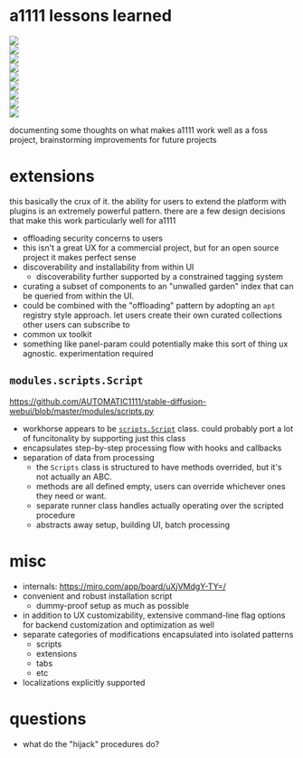 # a1111 lessons learned

![](https://img.shields.io/badge/tag-curation-lightgrey)  
![](https://img.shields.io/badge/tag-apt_registry-lightgrey)  
![](https://img.shields.io/badge/tag-documentation-lightgrey)  
![](https://img.shields.io/badge/tag-discoverability-lightgrey)  
![](https://img.shields.io/badge/tag-tooling-lightgrey)  
![](https://img.shields.io/badge/tag-opensource-lightgrey)  
![](https://img.shields.io/badge/tag-ux-lightgrey)  
![](https://img.shields.io/badge/tag-extensions-lightgrey)  
![](https://img.shields.io/badge/tag-experimental-lightgrey)


documenting some thoughts on what makes a1111 work well as a foss project, brainstorming improvements for future projects

# extensions

this basically the crux of it. the ability for users to extend the platform with plugins is an extremely powerful pattern. there are a few design decisions that make this work particularly well for a1111

* offloading security concerns to users
* this isn't a great UX for a commercial project, but for an open source project it makes perfect sense
* discoverability and installability from within UI
  * discoverability further supported by a constrained tagging system
* curating a subset of components to an "unwalled garden" index that can be queried from within the UI.
* could be combined with the "offloading" pattern by adopting an `apt` registry style approach. let users create their own curated collections other users can subscribe to
* common ux toolkit
* something like panel-param could potentially make this sort of thing ux agnostic. experimentation required

## `modules.scripts.Script`

https://github.com/AUTOMATIC1111/stable-diffusion-webui/blob/master/modules/scripts.py

* workhorse appears to be [`scripts.Script`](https://github.com/AUTOMATIC1111/stable-diffusion-webui/wiki/Developing-custom-scripts) class. could probably port a lot of funcitonality by supporting just this class
* encapsulates step-by-step processing flow with hooks and callbacks
* separation of data from processing
  * the `Scripts` class is structured to have methods overrided, but it's not actually an ABC. 
  * methods are all defined empty, users can override whichever ones they need or want.
  * separate runner class handles actually operating over the scripted procedure
  * abstracts away setup, building UI, batch processing

# misc

* internals: https://miro.com/app/board/uXjVMdgY-TY=/
* convenient and robust installation script
  - dummy-proof setup as much as possible
* in addition to UX customizability, extensive command-line flag options for backend customization and optimization as well
* separate categories of modifications encapsulated into isolated patterns
  * scripts
  * extensions
  * tabs
  * etc
* localizations explicitly supported

# questions

* what do the "hijack" procedures do?
